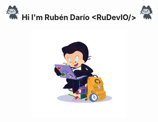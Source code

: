 <h1 align="center" style="font-size: x-large" > <img src="Octocats/pixeljumpcat.gif" width=50 ><img/> Hi I'm Rubén Darío <b>&lt;RuDevIO/&gt; <img src="Octocats/pixeljumpcat.gif" width=50 ><img/>
<p/>
 
<img src="Octocats/studentcat.png" width=300 ><img/>


